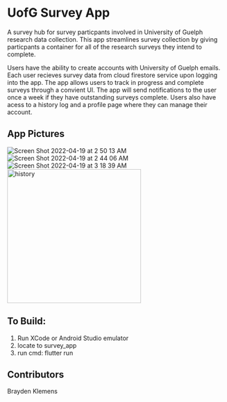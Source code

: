 # UofG Survey App

A survey hub for survey particpants involved in University of Guelph research data collection. This app streamlines
survey collection by giving particpants a container for all of the research surveys they intend to complete.

Users have the ability to create accounts with University of Guelph emails. Each user recieves survey data from cloud
firestore service upon logging into the app. The app allows users to track in progress and complete surveys through a convient UI.
The app will send notifications to the user once a week if they have outstanding surveys complete. Users also have acess
to a history log and a profile page where they can manage their account.

## App Pictures

![Screen Shot 2022-04-19 at 2 50 13 AM](https://user-images.githubusercontent.com/40216205/193905938-7b06dae4-e735-4bfb-93ca-8fc5a15ba93d.png)
![Screen Shot 2022-04-19 at 2 44 06 AM](https://user-images.githubusercontent.com/40216205/193905920-fb6537f1-8fa9-4269-874d-d3c227d4fa63.png)
![Screen Shot 2022-04-19 at 3 18 39 AM](https://user-images.githubusercontent.com/40216205/193905955-1df80bd9-2c65-445f-ba4f-ec1d9f29cf98.png)
<img width="308" alt="history" src="https://user-images.githubusercontent.com/40216205/193906079-dbf630a6-91c4-491e-99eb-37c69e246ae4.png">

## To Build:

1. Run XCode or Android Studio emulator
2. locate to survey_app
3. run cmd: flutter run

## Contributors

Brayden Klemens



